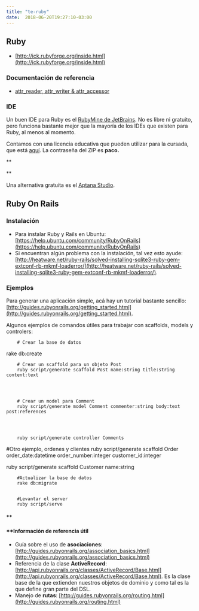 ```yaml
---
title: "te-ruby"
date:  2018-06-20T19:27:10-03:00
---
```



## Ruby


* [http://ick.rubyforge.org/inside.html](http://ick.rubyforge.org/inside.html)

### Documentación de referencia


* [attr_reader, attr_writer & attr_accessor](http://stackoverflow.com/questions/4370960/what-is-attr-accessor-in-ruby)


### IDE

Un buen IDE para Ruby es el [RubyMine de JetBrains](http://www.jetbrains.com/ruby/download/index.html). No es libre ni gratuito, pero funciona bastante mejor que la mayoría de los IDEs que existen para Ruby, al menos al momento.


Contamos con una licencia educativa que pueden utilizar para la cursada, que está [aquí](te-ruby-RMLicense-zip?attredirects=0). La contraseña del ZIP es **paco.**

**

**

Una alternativa gratuita es el [Aptana Studio](http://aptana.com/products/studio3/download).
## Ruby On Rails

### Instalación

* Para instalar Ruby y Rails en Ubuntu: [https://help.ubuntu.com/community/RubyOnRails](https://help.ubuntu.com/community/RubyOnRails)
* Si encuentran algún problema con la instalación, tal vez esto ayude: [http://heatware.net/ruby-rails/solved-installing-sqlite3-ruby-gem-extconf-rb-mkmf-loaderror/](http://heatware.net/ruby-rails/solved-installing-sqlite3-ruby-gem-extconf-rb-mkmf-loaderror/).

### Ejemplos

Para generar una aplicación simple, acá hay un tutorial bastante sencillo: [http://guides.rubyonrails.org/getting_started.html](http://guides.rubyonrails.org/getting_started.html).


Algunos ejemplos de comandos útiles para trabajar con scaffolds, models y controlers:






        # Crear la base de datos
rake db:create

        

        # Crear un scaffold para un objeto Post
        ruby script/generate scaffold Post name:string title:string content:text


        

        # Crear un model para Comment
        ruby script/generate model Comment commenter:string body:text post:references


        

        ruby script/generate controller Comments




#Otro ejemplo, ordenes y clientes
ruby script/generate scaffold Order order_date:datetime order_number:integer customer_id:integer


ruby script/generate scaffold Customer name:string


        

        #Actualizar la base de datos
        rake db:migrate


        #Levantar el server
        ruby script/serve
#### **[]()
#### **[]()Información de referencia útil


* Guía sobre el uso de **asociaciones**: [http://guides.rubyonrails.org/association_basics.html](http://guides.rubyonrails.org/association_basics.html)
* Referencia de la clase **ActiveRecord**: [http://api.rubyonrails.org/classes/ActiveRecord/Base.html](http://api.rubyonrails.org/classes/ActiveRecord/Base.html). Es la clase base de la que extienden nuestros objetos de dominio y como tal es la que define gran parte del DSL.
* Manejo de **rutas**: [http://guides.rubyonrails.org/routing.html](http://guides.rubyonrails.org/routing.html)